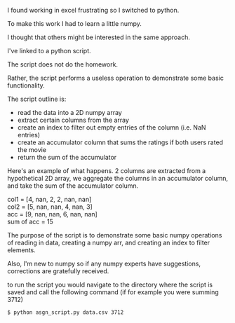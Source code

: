I found working in excel frustrating so I switched to python. 

To make this work I had to learn a little numpy. 

I thought that others might be interested in the same approach.  

I've linked to a python script. 

The script does not do the homework. 

Rather, the script performs a useless operation to demonstrate some basic functionality.

The script outline is: 
* read the data into a 2D numpy array  
* extract certain columns from the array  
* create an index to filter out empty entries of the column (i.e. NaN entries)   
* create an accumulator column that sums the ratings if both users rated the movie  
* return the sum of the accumulator    

Here's an example of what happens. 2 columns are extracted from a 
hypothetical 2D array, we aggregate the columns in an accumulator column, 
and take the sum of the accumulator column. 

col1 = [4, nan, 2, 2, nan, nan]  
col2 = [5, nan, nan, 4, nan, 3]   
acc  = [9, nan, nan, 6, nan, nan]  
sum of acc = 15  

The purpose of the script is to demonstrate some basic numpy operations of 
reading in data, creating a numpy arr, and creating an index to filter elements.
 
Also, I'm new to numpy so if any numpy experts have suggestions, corrections
are gratefully received. 

to run the script you would navigate to the directory where the script is saved
and call the following command (if for example you were summing 3712)

    $ python asgn_script.py data.csv 3712 

